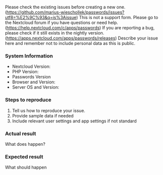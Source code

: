 Please check the existing issues before creating a new one. (https://github.com/marius-wieschollek/passwords/issues?utf8=%E2%9C%93&q=is%3Aissue)
This is not a support form. Please go to the Nextcloud forum if you have questions or need help. (https://help.nextcloud.com/c/apps/passwords)
If you are reporting a bug, please check if it still exists in the nightly version. (https://apps.nextcloud.com/apps/passwords/releases)
Describe your issue here and remember not to include personal data as this is public.

### System Information
- Nextcloud Version:
- PHP Version:
- Passwords Version
- Browser and Version:
- Server OS and Version:

### Steps to reproduce
1. Tell us how to reproduce your issue.
2. Provide sample data if needed
3. Include relevant user settings and app settings if not standard

### Actual result
What does happen?

### Expected result
What should happen
